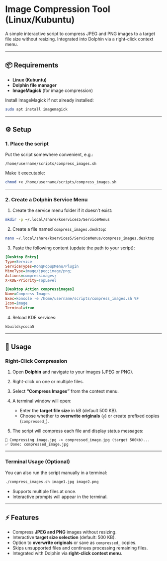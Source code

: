 # Image Compression Tool (Linux/Kubuntu)

A simple interactive script to compress JPEG and PNG images to a target file size without resizing. Integrated into Dolphin via a right-click context menu.

---

## 📦 Requirements

* **Linux (Kubuntu)**
* **Dolphin file manager**
* **ImageMagick** (for image compression)

Install ImageMagick if not already installed:

```bash
sudo apt install imagemagick
```

---

## ⚙️ Setup

### 1. Place the script

Put the script somewhere convenient, e.g.:

```text
/home/username/scripts/compress_images.sh
```

Make it executable:

```bash
chmod +x /home/username/scripts/compress_images.sh
```

---

### 2. Create a Dolphin Service Menu

1. Create the service menu folder if it doesn’t exist:

```bash
mkdir -p ~/.local/share/kservices5/ServiceMenus
```

2. Create a file named `compress_images.desktop`:

```bash
nano ~/.local/share/kservices5/ServiceMenus/compress_images.desktop
```

3. Paste the following content (update the path to your script):

```ini
[Desktop Entry]
Type=Service
ServiceTypes=KonqPopupMenu/Plugin
MimeType=image/jpeg;image/png;
Actions=compressimages;
X-KDE-Priority=TopLevel

[Desktop Action compressimages]
Name=Compress Images
Exec=konsole -e /home/username/scripts/compress_images.sh %F
Icon=image
Terminal=true
```

4. Reload KDE services:

```bash
kbuildsycoca5
```

---

## 🚀 Usage

### Right-Click Compression

1. Open **Dolphin** and navigate to your images (JPEG or PNG).

2. Right-click on one or multiple files.

3. Select **“Compress Images”** from the context menu.

4. A terminal window will open:

   * Enter the **target file size** in kB (default 500 KB).
   * Choose whether to **overwrite originals** (`y`) or create prefixed copies (`compressed_`).

5. The script will compress each file and display status messages:

```
🔧 Compressing image.jpg -> compressed_image.jpg (target 500kb)...
✅ Done: compressed_image.jpg
```

---

### Terminal Usage (Optional)

You can also run the script manually in a terminal:

```bash
./compress_images.sh image1.jpg image2.png
```

* Supports multiple files at once.
* Interactive prompts will appear in the terminal.

---

## ⚡ Features

* Compress **JPEG and PNG** images without resizing.
* Interactive **target size selection** (default: 500 KB).
* Option to **overwrite originals** or save as `compressed_` copies.
* Skips unsupported files and continues processing remaining files.
* Integrated with Dolphin via **right-click context menu**.
